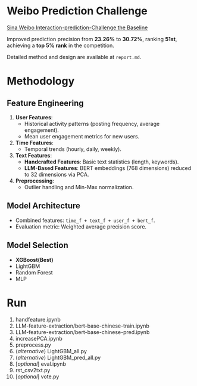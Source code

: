 # Weibo Prediction Challenge

[Sina Weibo Interaction-prediction-Challenge the Baseline](https://tianchi.aliyun.com/competition/entrance/231574/information)

Improved prediction precision from **23.26%** to **30.72%**, ranking **51st**, achieving a **top 5% rank** in the competition.

Detailed method and design are available at `report.md`.

# Methodology

## Feature Engineering

1. **User Features**:
   - Historical activity patterns (posting frequency, average engagement).
   - Mean user engagement metrics for new users.
2. **Time Features**:
   - Temporal trends (hourly, daily, weekly).
3. **Text Features**:
   - **Handcrafted Features**: Basic text statistics (length, keywords).
   - **LLM-Based Features**: BERT embeddings (768 dimensions) reduced to 32 dimensions via PCA.
4. **Preprocessing**:
   - Outlier handling and Min-Max normalization.

## Model Architecture

- Combined features: `time_f + text_f + user_f + bert_f`.
- Evaluation metric: Weighted average precision score.

## Model Selection

- **XGBoost(Best)**
- LightGBM
- Random Forest
- MLP

# Run

1. handfeature.ipynb
1. LLM-feature-extraction/bert-base-chinese-train.ipynb
1. LLM-feature-extraction/bert-base-chinese-pred.ipynb
1. increasePCA.ipynb
1. preprocess.py
1. (*alternative*) LightGBM_all.py
1. (*alternative*) LightGBM_pred_all.py
1. [*optional*] eval.ipynb
1. rst_csv2txt.py
1. [*optional*] vote.py
